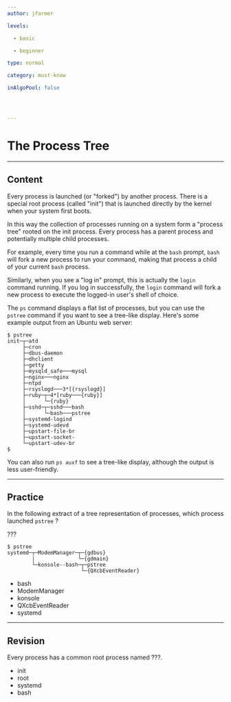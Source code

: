 ```yaml
---
author: jfarmer

levels:

  - basic

  - beginner

type: normal

category: must-know

inAlgoPool: false




---
```


# The Process Tree

---
## Content

Every process is launched (or "forked") by another process.  There is a special root process (called "init") that is launched directly by the kernel when your system first boots.

In this way the collection of processes running on a system form a "process tree" rooted on the init process.  Every process has a parent process and potentially multiple child processes.

For example, every time you run a command while at the `bash` prompt, `bash` will fork a new process to run your command, making that process a child of your current `bash` process.

Similarly, when you see a "log in" prompt, this is actually the `login` command running.  If you log in successfully, the `login` command will fork a new process to execute the logged-in user's shell of choice.

The `ps` command displays a flat list of processes, but you can use the `pstree` command if you want to see a tree-like display.  Here's some example output from an Ubuntu web server:

```shell
$ pstree
init─┬─atd
     ├─cron
     ├─dbus-daemon
     ├─dhclient
     ├─getty
     ├─mysqld_safe───mysql
     ├─nginx───nginx
     ├─ntpd
     ├─rsyslogd───3*[{rsyslogd}]
     ├─ruby─┬─4*[ruby───{ruby}]
     │      └─{ruby}
     ├─sshd─┬─sshd───bash
     │      └─bash───pstree
     ├─systemd-logind
     ├─systemd-udevd
     ├─upstart-file-br
     ├─upstart-socket-
     └─upstart-udev-br
$
```

You can also run `ps auxf` to see a tree-like display, although the output is less user-friendly.

---
## Practice

In the following extract of a tree representation of processes, which process launched  `pstree` ?

???
```
$ pstree
systemd─┬─ModemManager─┬─{gdbus}
        |              └─{gdmain}  
        └─konsole--bash─┬─pstree
                        └─{QXcbEventReader}
```

* bash
* ModemManager
* konsole
* QXcbEventReader
* systemd

---
## Revision

Every process has a common root process named ???.

* init
* root
* systemd
* bash

 
